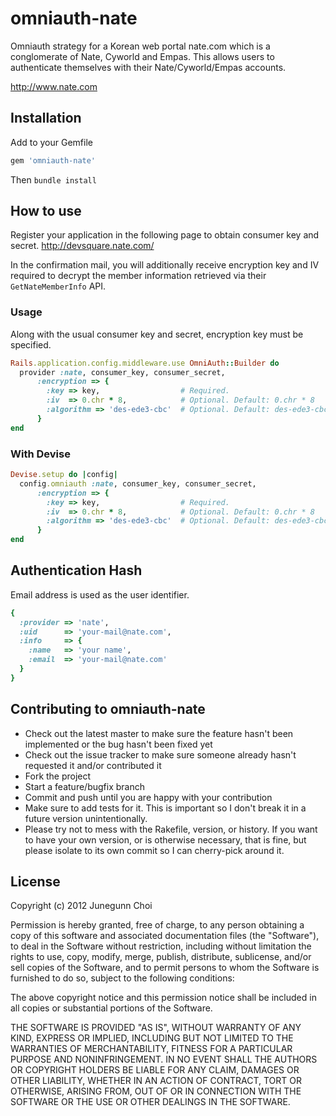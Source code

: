 omniauth-nate
=============

Omniauth strategy for a Korean web portal nate.com which is a conglomerate of Nate, Cyworld and Empas.
This allows users to authenticate themselves with their Nate/Cyworld/Empas accounts.

http://www.nate.com

Installation
------------

Add to your Gemfile

```ruby
gem 'omniauth-nate'
```

Then `bundle install`

How to use
----------

Register your application in the following page to obtain consumer key and secret.
http://devsquare.nate.com/

In the confirmation mail, you will additionally receive encryption key and IV required
to decrypt the member information retrieved via their `GetNateMemberInfo` API.

### Usage

Along with the usual consumer key and secret, encryption key must be specified.

```ruby
Rails.application.config.middleware.use OmniAuth::Builder do
  provider :nate, consumer_key, consumer_secret, 
      :encryption => {
        :key => key,                  # Required.
        :iv  => 0.chr * 8,            # Optional. Default: 0.chr * 8
        :algorithm => 'des-ede3-cbc'  # Optional. Default: des-ede3-cbc
      }
end
```

### With Devise

```ruby
Devise.setup do |config|
  config.omniauth :nate, consumer_key, consumer_secret,
      :encryption => {
        :key => key,                  # Required.
        :iv  => 0.chr * 8,            # Optional. Default: 0.chr * 8
        :algorithm => 'des-ede3-cbc'  # Optional. Default: des-ede3-cbc
      }
end
```

Authentication Hash
-------------------

Email address is used as the user identifier.

```ruby
{
  :provider => 'nate',
  :uid      => 'your-mail@nate.com',
  :info     => {
    :name   => 'your name',
    :email  => 'your-mail@nate.com'
  }
}
```

Contributing to omniauth-nate
-----------------------------

* Check out the latest master to make sure the feature hasn't been implemented or the bug hasn't been fixed yet
* Check out the issue tracker to make sure someone already hasn't requested it and/or contributed it
* Fork the project
* Start a feature/bugfix branch
* Commit and push until you are happy with your contribution
* Make sure to add tests for it. This is important so I don't break it in a future version unintentionally.
* Please try not to mess with the Rakefile, version, or history. If you want to have your own version, or is otherwise necessary, that is fine, but please isolate to its own commit so I can cherry-pick around it.

License
-------
Copyright (c) 2012 Junegunn Choi

Permission is hereby granted, free of charge, to any person obtaining
a copy of this software and associated documentation files (the
"Software"), to deal in the Software without restriction, including
without limitation the rights to use, copy, modify, merge, publish,
distribute, sublicense, and/or sell copies of the Software, and to
permit persons to whom the Software is furnished to do so, subject to
the following conditions:

The above copyright notice and this permission notice shall be
included in all copies or substantial portions of the Software.

THE SOFTWARE IS PROVIDED "AS IS", WITHOUT WARRANTY OF ANY KIND,
EXPRESS OR IMPLIED, INCLUDING BUT NOT LIMITED TO THE WARRANTIES OF
MERCHANTABILITY, FITNESS FOR A PARTICULAR PURPOSE AND
NONINFRINGEMENT. IN NO EVENT SHALL THE AUTHORS OR COPYRIGHT HOLDERS BE
LIABLE FOR ANY CLAIM, DAMAGES OR OTHER LIABILITY, WHETHER IN AN ACTION
OF CONTRACT, TORT OR OTHERWISE, ARISING FROM, OUT OF OR IN CONNECTION
WITH THE SOFTWARE OR THE USE OR OTHER DEALINGS IN THE SOFTWARE.
